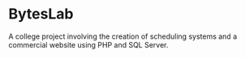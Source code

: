 # BytesLab
A college project involving the creation of scheduling systems and a commercial website using PHP and SQL Server.
